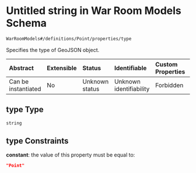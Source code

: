 # Untitled string in War Room Models Schema

```txt
WarRoomModels#/definitions/Point/properties/type
```

Specifies the type of GeoJSON object.

| Abstract            | Extensible | Status         | Identifiable            | Custom Properties | Additional Properties | Access Restrictions | Defined In                                                        |
| :------------------ | :--------- | :------------- | :---------------------- | :---------------- | :-------------------- | :------------------ | :---------------------------------------------------------------- |
| Can be instantiated | No         | Unknown status | Unknown identifiability | Forbidden         | Allowed               | none                | [models.schema.json\*](models.schema.json "open original schema") |

## type Type

`string`

## type Constraints

**constant**: the value of this property must be equal to:

```json
"Point"
```
